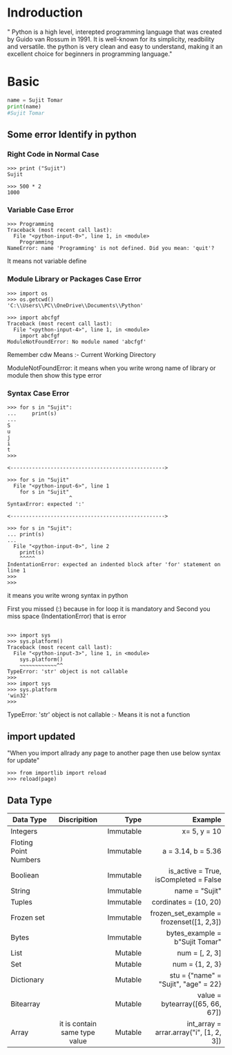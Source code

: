 # Indroduction
" Python is a high level, interepted programming language that was created by Guido van Rossum in 1991. It is well-known for its simplicity, readbility and versatile. the python is very clean and easy to understand, making it an excellent choice for beginners in programming language."
# Basic 
```py
name = Sujit Tomar
print(name)
#Sujit Tomar
```

## Some error Identify in python

### Right Code in Normal Case

```terminal
>>> print ("Sujit")
Sujit

>>> 500 * 2
1000

```

### Variable Case Error
```terminal
>>> Programming 
Traceback (most recent call last):
  File "<python-input-0>", line 1, in <module>
    Programming
NameError: name 'Programming' is not defined. Did you mean: 'quit'?
```
<!--it means not variable define -->
<p>It means not variable define</p>

### Module Library or Packages Case Error
```terminal
>>> import os
>>> os.getcwd()  
'C:\\Users\\PC\\OneDrive\\Documents\\Python'

>>> import abcfgf
Traceback (most recent call last):
  File "<python-input-4>", line 1, in <module>
    import abcfgf
ModuleNotFoundError: No module named 'abcfgf'

```
<p>Remember cdw Means :- Current Working Directory</p>
<p>ModuleNotFoundError: it means when you write wrong name of library or module then show this type error</p>


### Syntax Case Error
```teaminal
>>> for s in "Sujit":
...     print(s)
... 
S
u
j
i
t
>>> 

<-------------------------------------------------->

>>> for s in "Sujit"
  File "<python-input-6>", line 1
    for s in "Sujit"
                    ^
SyntaxError: expected ':'

<-------------------------------------------------->

>>> for s in "Sujit":
... print(s)
... 
  File "<python-input-0>", line 2
    print(s)
    ^^^^^
IndentationError: expected an indented block after 'for' statement on line 1
>>> 
>>> 
```
<p>it means you write wrong syntax in python</p>
<p>First you missed (:) because in for loop it is mandatory and Second you miss space (IndentationError) that is error</p>

##
```terminal 
>>> import sys
>>> sys.platform()
Traceback (most recent call last):
  File "<python-input-3>", line 1, in <module>
    sys.platform()
    ~~~~~~~~~~~~^^
TypeError: 'str' object is not callable
>>> 
>>> import sys
>>> sys.platform
'win32'
>>> 
```
<p>TypeError: 'str' object is not callable :- Means it is not a function</p>

## import updated
"When you import allrady any page to another page then use below syntax for update"

```terminal
>>> from importlib import reload
>>> reload(page)
```

## Data Type
| Data Type   |         Discripition          |     Type       | Example                                 | 
| ----------- |:-----------------------------:| --------------:| ---------------------------------------:|
| Integers    |                               | Immutable      | x= 5, y = 10                            | 
| Floting Point Numbers|                      | Immutable      | a = 3.14, b = 5.36                      | 
| Booliean    |                               | Immutable      | is_active = True, isCompleted = False   | 
| String      |                               | Immutable      | name = "Sujit"                          | 
| Tuples      |                               | Immutable      | cordinates = (10, 20)                   | 
| Frozen set  |                               | Immutable      | frozen_set_example = frozenset([1, 2,3])| 
| Bytes       |                               | Immutable      | bytes_example = b"Sujit Tomar"          | 
| List        |                               | Mutable        | num = [, 2, 3]                          | 
| Set         |                               | Mutable        | num = {1, 2, 3}                         | 
| Dictionary  |                               | Mutable        | stu = {"name" = "Sujit", "age" = 22}    | 
| Bitearray   |                               | Mutable        | value = bytearray([65, 66, 67])         | 
| Array       |  it is contain same type value| Mutable        | int_array = arrar.array("i", [1, 2, 3]) | 







